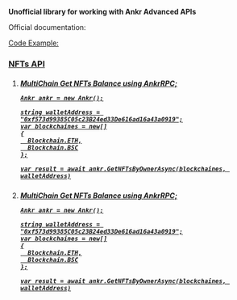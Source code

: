 <strong>Unofficial library for working with Ankr Advanced APIs</strong>

Official documentation: <a href="https://www.ankr.com/docs/advanced-api/overview/" target="_blank"/>

Code Example:

<h3>NFTs API</h3>

<ol>
  <li>
    <h5>MultiChain Get NFTs Balance</5>
    using AnkrRPC;
    
    Ankr ankr = new Ankr();
    
    string walletAddress = "0xf573d99385C05c23B24ed33De616ad16a43a0919";
    var blockchaines = new[]
    {
      Blockchain.ETH,
      Blockchain.BSC
    };
    
    var result = await ankr.GetNFTsByOwnerAsync(blockchaines, walletAddress)
  </li>
  
  <li>
    <h5>MultiChain Get NFTs Balance</5>
    using AnkrRPC;
    
    Ankr ankr = new Ankr();
    
    string walletAddress = "0xf573d99385C05c23B24ed33De616ad16a43a0919";
    var blockchaines = new[]
    {
      Blockchain.ETH,
      Blockchain.BSC
    };
    
    var result = await ankr.GetNFTsByOwnerAsync(blockchaines, walletAddress)
  </li>
</ol>
